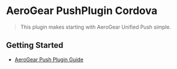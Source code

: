 # AeroGear PushPlugin Cordova
> This plugin makes starting with AeroGear Unified Push simple.

## Getting Started 
* [AeroGear Push Plugin Guide](http://aerogear.org/docs/guides/aerogear-cordova/AerogearCordovaPush/)

